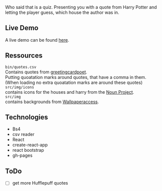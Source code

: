 Who said that is a quiz. Presenting you with a quote from Harry Potter and letting the player guess, which house the author was in.

## Live Demo
A live demo can be found [here](https://jana-z.github.io/who-said-that/).

## Ressources
`bin/quotes.csv`  
Contains quotes from [greetingcardpoet](https://www.greetingcardpoet.com/magical-harry-potter-quotes).  
Putting quoatation marks around quotes, that have a comma in them.  
(When loading no extra quoatation marks are around these quotes)  
`src/img/icons`  
contains icons for the houses and harry from the [Noun Project](https://thenounproject.com/).  
`src/img`  
contains backgrounds from [Wallpaperaccess](https://wallpaperaccess.com).

## Technologies
- Bs4
- csv reader
- React
- create-react-app
- react bootstrap
- gh-pages

## ToDo
- [ ] get more Hufflepuff quotes